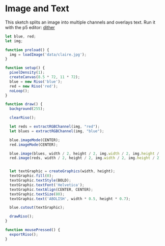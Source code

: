 # Image and Text

This sketch splits an image into multiple channels and overlays text.
Run it with the p5 editor: [dither](https://editor.p5js.org/brain/sketches/wLGAPKEMk)

```javascript
let blue, red;
let img;

function preload() {
  img = loadImage('data/claire.jpg');
}

function setup() {
  pixelDensity(1);
  createCanvas(8.5 * 72, 11 * 72);
  blue = new Riso('blue');
  red = new Riso('red');
  noLoop();
}

function draw() {
  background(255);

  clearRiso();

  let reds = extractRGBChannel(img, "red");
  let blues = extractRGBChannel(img, "blue");

  blue.imageMode(CENTER);
  red.imageMode(CENTER);

  blue.image(blues, width / 2, height / 2, img.width / 2, img.height / 2);
  red.image(reds, width / 2, height / 2, img.width / 2, img.height / 2);


  let textGraphic = createGraphics(width, height);
  textGraphic.fill(0);
  textGraphic.textStyle(BOLD);
  textGraphic.textFont('Helvetica');
  textGraphic.textAlign(CENTER, CENTER);
  textGraphic.textSize(80);
  textGraphic.text('ABOLISH', width * 0.5, height * 0.7);

  blue.cutout(textGraphic);

  drawRiso();
}

function mousePressed() {
  exportRiso();
}

```



